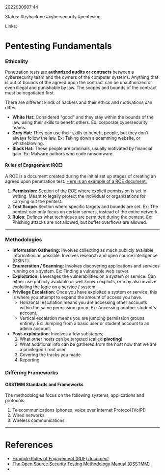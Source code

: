 2022030907:44

Status: #tryhackme #cybersecurity #pentesing 

Links:

# Pentesting Fundamentals
### Ethicality
Penetration tests are **authorized audits or contracts** between a cybersecurity team and the owners of the computer systems. Anything that is out of bounds of the agreed upon the contract can be unauthorized or even illegal and punishable by law. The scopes and bounds of the contract must be negotiated first.

There are different kinds of hackers and their ethics and motivations can differ.
- **White Hat:** Considered "good" and they stay within the bounds of the law, using their skills to benefit others. Ex: corporate cybersecurity teams.
- **Grey Hat:** They can use their skills to benefit people, but they don't always follow the law. Ex: Taking down a scamming website, or whistleblowing.
- **Black Hat:** These people are criminals, usually motivated by financial gain. Ex: Malware authors who code ransomware.

#### Rules of Engagement (ROE)
A ROE is a document created during the initial set up stages of creating an agreed upon penetration test. [Here is an example of a ROE document.](https://sansorg.egnyte.com/dl/bF4I3yCcnt/?)

1. **Permission:** Section of the ROE where explicit permission is set in writing. Meant to legally protect the individual or organizations for carrying out the pentest.
2. **Test Scope:** Section where specific targets and bounds are set. Ex: The pentest can only focus on certain servers, instead of the entire network.
3. **Rules:** Defines what techniques are permitted during the pentest. Ex: Phishing attacks are not allowed, but buffer overflows are allowed.
___
### Methodologies
- **Information Gathering:** Involves collecting as much publicly available information as possible. Involves research and open source intelligence (OSINT).
- **Enumeration / Scanning:** Involves discovering applications and services running on a system. Ex: Finding a vulnerable web server.
- **Exploitation:** Leverages the vulnerabilities on a system or service. Can either use publicly available or well known exploits, or may also involve exploiting the logic on a service / system.
- **Privilege Escalation:** Once you have exploited a system or service, this is where you attempt to expand the amount of access you have.
	- Horizontal escalation means you are accessing other accounts within the same permission group. Ex: Accessing another student's account.
	- Vertical escalation means you are jumping permission groups entirely. Ex: Jumping from a basic user or student account to an admin account.
- **Post-exploitation**: Involves a few substages;
	1. What other hosts can be targeted (called **pivoting**)
	2. What additional info can be gathered from the host now that we are a privileged / root user
	3. Covering the tracks you made
	4. Reporting

### Differing Frameworks
#### OSSTMM Standards and Frameworks
The methodologies focus on the following systems, applications and protocols:
1. Telecommunications (phones, voice over Internet Protocol [VoIP])
2. Wired networks
3. Wireless communications
___
# References
- [Example Rules of Engagement (ROE) document](https://sansorg.egnyte.com/dl/bF4I3yCcnt/?)
- [The Open Source Security Testing Methodology Manual (OSSTMM)](https://www.isecom.org/OSSTMM.3.pdf)
- 
